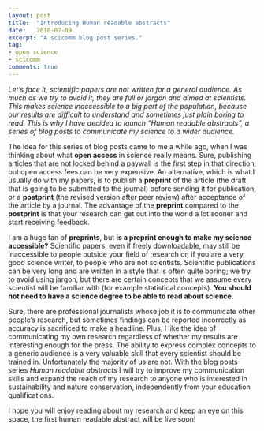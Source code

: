 ```yaml
---
layout: post
title:  "Introducing Human readable abstracts"
date:   2018-07-09
excerpt: "A scicomm blog post series."
tag:
- open science
- scicomm
comments: true
---
```


*Let’s face it, scientific papers are not written for a general audience. As much as we try to avoid it, they are full or jargon and aimed at scientists. This makes science inaccessible to a big part of the population, because our results are difficult to understand and sometimes just plain boring to read. This is why I have decided to launch “Human readable abstracts”, a series of blog posts to communicate my science to a wider audience.* 

The idea for this series of blog posts came to me a while ago, when I was thinking about what **open access** in science really means. Sure, publishing articles that are not locked behind a paywall is the first step in that direction, but open access fees can be very expensive. An alternative, which is what I usually do with my papers, is to publish a **preprint** of the article (the draft that is going to be submitted to the journal) before sending it for publication, or a **postprint** (the revised version after peer review) after acceptance of the article by a journal. The advantage of the **preprint** compared to the **postprint** is that your research can get out into the world a lot sooner and start receiving feedback. 

I am a huge fan of **preprints**, but **is a preprint enough to make my science accessible?** Scientific papers, even if freely downloadable, may still be inaccessible to people outside your field of research or, if you are a very good science writer, to people who are not scientists. Scientific publications can be very long and are written in a style that is often quite boring; we try to avoid using jargon, but there are certain concepts that we assume every scientist will be familiar with (for example statistical concepts). **You should not need to have a science degree to be able to read about science.** 

Sure, there are professional journalists whose job it is to communicate other people’s research, but sometimes findings can be reported incorrectly as accuracy is sacrificed to make a headline. Plus, I like the idea of communicating my own research regardless of whether my results are interesting enough for the press. The ability to express complex concepts to a generic audience is a very valuable skill that every scientist should be trained in. Unfortunately the majority of us are not. With the blog posts series *Human readable abstracts* I will try to improve my communication skills and expand the reach of my research to anyone who is interested in sustainability and nature conservation, independently from your education qualifications. 

I hope you will enjoy reading about my research and keep an eye on this space, the first human readable abstract will be live soon!
